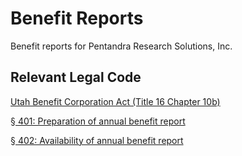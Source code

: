 # Benefit Reports

Benefit reports for Pentandra Research Solutions, Inc.

## Relevant Legal Code

[Utah Benefit Corporation Act (Title 16 Chapter 10b)](http://le.utah.gov/xcode/Title16/Chapter10B/16-10b.html)

[§ 401: Preparation of annual benefit report](http://le.utah.gov/xcode/Title16/Chapter10B/16-10b-S401.html)

[§ 402: Availability of annual benefit report](http://le.utah.gov/xcode/Title16/Chapter10B/16-10b-S402.html)
